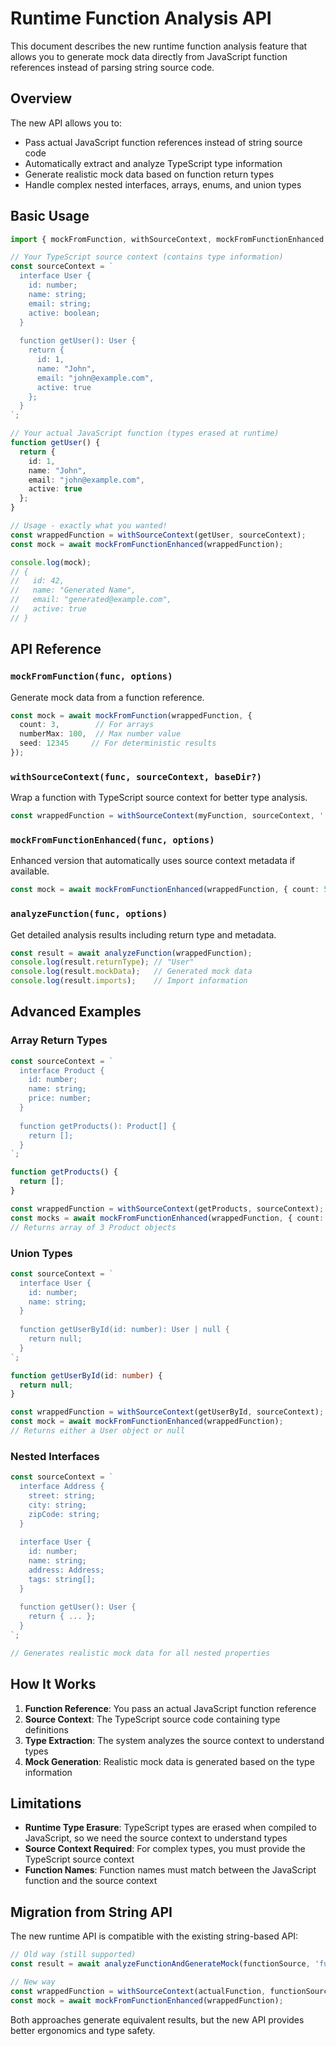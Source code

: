 # Runtime Function Analysis API

This document describes the new runtime function analysis feature that allows you to generate mock data directly from JavaScript function references instead of parsing string source code.

## Overview

The new API allows you to:
- Pass actual JavaScript function references instead of string source code
- Automatically extract and analyze TypeScript type information
- Generate realistic mock data based on function return types
- Handle complex nested interfaces, arrays, enums, and union types

## Basic Usage

```typescript
import { mockFromFunction, withSourceContext, mockFromFunctionEnhanced } from 'phonypony';

// Your TypeScript source context (contains type information)
const sourceContext = `
  interface User {
    id: number;
    name: string;
    email: string;
    active: boolean;
  }
  
  function getUser(): User {
    return {
      id: 1,
      name: "John",
      email: "john@example.com", 
      active: true
    };
  }
`;

// Your actual JavaScript function (types erased at runtime)
function getUser() {
  return {
    id: 1,
    name: "John",
    email: "john@example.com",
    active: true
  };
}

// Usage - exactly what you wanted!
const wrappedFunction = withSourceContext(getUser, sourceContext);
const mock = await mockFromFunctionEnhanced(wrappedFunction);

console.log(mock);
// {
//   id: 42,
//   name: "Generated Name", 
//   email: "generated@example.com",
//   active: true
// }
```

## API Reference

### `mockFromFunction(func, options)`

Generate mock data from a function reference.

```typescript
const mock = await mockFromFunction(wrappedFunction, {
  count: 3,        // For arrays
  numberMax: 100,  // Max number value
  seed: 12345     // For deterministic results
});
```

### `withSourceContext(func, sourceContext, baseDir?)`

Wrap a function with TypeScript source context for better type analysis.

```typescript
const wrappedFunction = withSourceContext(myFunction, sourceContext, './src');
```

### `mockFromFunctionEnhanced(func, options)`

Enhanced version that automatically uses source context metadata if available.

```typescript
const mock = await mockFromFunctionEnhanced(wrappedFunction, { count: 5 });
```

### `analyzeFunction(func, options)`

Get detailed analysis results including return type and metadata.

```typescript
const result = await analyzeFunction(wrappedFunction);
console.log(result.returnType); // "User"
console.log(result.mockData);   // Generated mock data
console.log(result.imports);    // Import information
```

## Advanced Examples

### Array Return Types

```typescript
const sourceContext = `
  interface Product {
    id: number;
    name: string;
    price: number;
  }
  
  function getProducts(): Product[] {
    return [];
  }
`;

function getProducts() {
  return [];
}

const wrappedFunction = withSourceContext(getProducts, sourceContext);
const mocks = await mockFromFunctionEnhanced(wrappedFunction, { count: 3 });
// Returns array of 3 Product objects
```

### Union Types

```typescript
const sourceContext = `
  interface User {
    id: number;
    name: string;
  }
  
  function getUserById(id: number): User | null {
    return null;
  }
`;

function getUserById(id: number) {
  return null;
}

const wrappedFunction = withSourceContext(getUserById, sourceContext);
const mock = await mockFromFunctionEnhanced(wrappedFunction);
// Returns either a User object or null
```

### Nested Interfaces

```typescript
const sourceContext = `
  interface Address {
    street: string;
    city: string;
    zipCode: string;
  }
  
  interface User {
    id: number;
    name: string;
    address: Address;
    tags: string[];
  }
  
  function getUser(): User {
    return { ... };
  }
`;

// Generates realistic mock data for all nested properties
```

## How It Works

1. **Function Reference**: You pass an actual JavaScript function reference
2. **Source Context**: The TypeScript source code containing type definitions
3. **Type Extraction**: The system analyzes the source context to understand types
4. **Mock Generation**: Realistic mock data is generated based on the type information

## Limitations

- **Runtime Type Erasure**: TypeScript types are erased when compiled to JavaScript, so we need the source context to understand types
- **Source Context Required**: For complex types, you must provide the TypeScript source context
- **Function Names**: Function names must match between the JavaScript function and the source context

## Migration from String API

The new runtime API is compatible with the existing string-based API:

```typescript
// Old way (still supported)
const result = await analyzeFunctionAndGenerateMock(functionSource, 'functionName');

// New way 
const wrappedFunction = withSourceContext(actualFunction, functionSource);
const mock = await mockFromFunctionEnhanced(wrappedFunction);
```

Both approaches generate equivalent results, but the new API provides better ergonomics and type safety.
